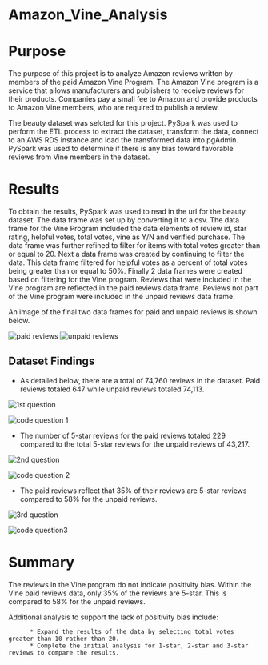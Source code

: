 # Amazon_Vine_Analysis

# Purpose

The purpose of this project is to analyze Amazon reviews written by members of the paid Amazon Vine Program.  The Amazon Vine program
is a service that allows manufacturers and publishers to receive reviews for their products.  Companies pay a small fee to Amazon and provide
products to Amazon Vine members, who are required to publish a review.

The beauty dataset was selcted for this project.  PySpark was used to perform the ETL process to extract the dataset, transform the data,
connect to an AWS RDS instance and load the transformed data into pgAdmin.  PySpark was used to determine if there is any bias toward favorable
reviews from Vine members in the dataset.

# Results

To obtain the results, PySpark was used to read in the url for the beauty dataset.  The data frame was set up by converting it to a 
csv.  The data frame for the Vine Program included the data elements of review id, star rating, helpful votes, total votes, vine as Y/N and 
verified purchase.  The data frame was further refined to filter for items with total votes greater than or equal to 20.  Next a data frame
was created by continuing to filter the data.  This data frame filtered for helpful votes as a percent of total votes being greater than or 
equal to 50%.  Finally 2 data frames were created based on filtering for the Vine program.  Reviews that were included in the Vine program are
reflected in the paid reviews data frame.  Reviews not part of the Vine program were included in the unpaid reviews data frame.

An image of the final two data frames for paid and unpaid reviews is shown below.  

![paid reviews](https://user-images.githubusercontent.com/100876517/178141239-a5f6a06a-f315-427d-afae-02b33afbf08e.png)
![unpaid reviews](https://user-images.githubusercontent.com/100876517/178141242-de783fbe-8e9e-44f5-b3fb-de76fb0a0a3c.png)




## Dataset Findings

* As detailed below, there are a total of 74,760 reviews in the dataset.  Paid reviews totaled 647 while unpaid reviews totaled 74,113.

![1st question](https://user-images.githubusercontent.com/100876517/178127926-5e5278e0-44ab-421c-9a1d-5ec7bdc4e9ed.png)

![code question 1](https://user-images.githubusercontent.com/100876517/178128211-92cec58d-9f7d-4c17-9a2d-c104f43c020e.png)

* The number of 5-star reviews for the paid reviews totaled 229 compared to the total 5-star reviews for the unpaid reviews of 43,217.

![2nd question](https://user-images.githubusercontent.com/100876517/178127928-1e3da7b5-1401-4b4a-a1ba-a226ffe184f2.png)

![code question 2](https://user-images.githubusercontent.com/100876517/178128210-6b6adb71-1358-496e-8b34-b6518e667f7f.png)

* The paid reviews reflect that 35% of their reviews are 5-star reviews compared to 58% for the unpaid reviews.

![3rd question](https://user-images.githubusercontent.com/100876517/178127929-d8db099a-e675-4571-bbfe-6b56289e5f12.png)

![code question3](https://user-images.githubusercontent.com/100876517/178128209-41c3d643-df91-404e-9fde-247342204f9c.png)

# Summary

The reviews in the Vine program do not indicate positivity bias.  Within the Vine paid reviews data, only 35% of the reviews are 5-star.  This is
compared to 58% for the unpaid reviews.  

Additional analysis to support the lack of positivity bias include:
          
          * Expand the results of the data by selecting total votes greater than 10 rather than 20.
          * Complete the initial analysis for 1-star, 2-star and 3-star reviews to compare the results.


